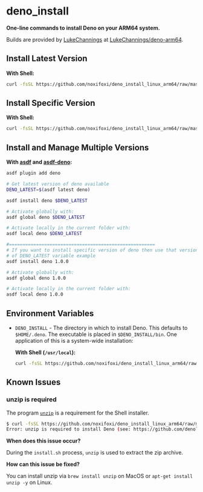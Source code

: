 # deno_install

**One-line commands to install Deno on your ARM64 system.**

Builds are provided by [LukeChannings](https://github.com/LukeChannings) at [LukeChannings/deno-arm64](https://github.com/LukeChannings/deno-arm64/releases).

## Install Latest Version

**With Shell:**

```sh
curl -fsSL https://github.com/noxifoxi/deno_install_linux_arm64/raw/master/install.sh | sh
```

## Install Specific Version

**With Shell:**

```sh
curl -fsSL https://github.com/noxifoxi/deno_install_linux_arm64/raw/master/install.sh | sh -s v1.6.3
```

## Install and Manage Multiple Versions

**With [asdf](https://asdf-vm.com) and [asdf-deno](https://github.com/asdf-community/asdf-deno):**

```sh
asdf plugin add deno

# Get latest version of deno available
DENO_LATEST=$(asdf latest deno)

asdf install deno $DENO_LATEST

# Activate globally with:
asdf global deno $DENO_LATEST

# Activate locally in the current folder with:
asdf local deno $DENO_LATEST

#======================================================
# If you want to install specific version of deno then use that version instead
# of DENO_LATEST variable example
asdf install deno 1.0.0

# Activate globally with:
asdf global deno 1.0.0

# Activate locally in the current folder with:
asdf local deno 1.0.0
```

## Environment Variables

- `DENO_INSTALL` - The directory in which to install Deno. This defaults to
  `$HOME/.deno`. The executable is placed in `$DENO_INSTALL/bin`. One
  application of this is a system-wide installation:

  **With Shell (`/usr/local`):**

  ```sh
  curl -fsSL https://github.com/noxifoxi/deno_install_linux_arm64/raw/master/install.sh | sudo DENO_INSTALL=/usr/local sh
  ```

## Known Issues

### unzip is required

The program [`unzip`](https://linux.die.net/man/1/unzip) is a requirement for the Shell installer.

```sh
$ curl -fsSL https://github.com/noxifoxi/deno_install_linux_arm64/raw/master/install.sh | sh
Error: unzip is required to install Deno (see: https://github.com/denoland/deno_install#unzip-is-required).
```

**When does this issue occur?**

During the `install.sh` process, `unzip` is used to extract the zip archive.

**How can this issue be fixed?**

You can install unzip via `brew install unzip` on MacOS or `apt-get install unzip -y` on Linux.
